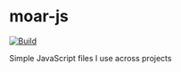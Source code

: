 # moar-js

[![Build](https://github.com/ildella/moar-js/actions/workflows/build.yml/badge.svg)](https://github.com/ildella/moar-js/actions)

Simple JavaScript files I use across projects
